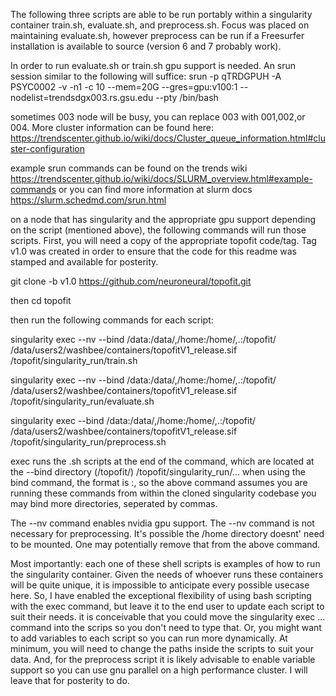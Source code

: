 The following three scripts are able to be run portably within a singularity container 
train.sh, evaluate.sh, and preprocess.sh. 
Focus was placed on maintaining evaluate.sh, however preprocess can be run if a Freesurfer installation is available to source (version 6 and 7 probably work).


In order to run evaluate.sh or train.sh gpu support is needed. An srun session similar to the following will suffice:
srun -p qTRDGPUH -A PSYC0002 -v -n1 -c 10 --mem=20G --gres=gpu:v100:1 --nodelist=trendsdgx003.rs.gsu.edu --pty /bin/bash

sometimes 003 node will be busy, you can replace 003 with 001,002,or 004. 
More cluster information can be found here:
https://trendscenter.github.io/wiki/docs/Cluster_queue_information.html#cluster-configuration

example srun commands can be found on the trends wiki
https://trendscenter.github.io/wiki/docs/SLURM_overview.html#example-commands
or you can find more information at slurm docs https://slurm.schedmd.com/srun.html

on a node that has singularity and the appropriate gpu support depending on the script (mentioned above), the following commands will run those scripts. 
First, you will need a copy of the appropriate topofit code/tag. Tag v1.0 was created in order to ensure that the code for this readme was stamped and available for
posterity. 

git clone -b v1.0 https://github.com/neuroneural/topofit.git

then cd topofit 

then run the following commands for each script:


singularity exec --nv --bind /data:/data/,/home:/home/,.:/topofit/ /data/users2/washbee/containers/topofitV1_release.sif /topofit/singularity_run/train.sh

singularity exec --nv --bind /data:/data/,/home:/home/,.:/topofit/ /data/users2/washbee/containers/topofitV1_release.sif /topofit/singularity_run/evaluate.sh

singularity exec --bind /data:/data/,/home:/home/,.:/topofit/ /data/users2/washbee/containers/topofitV1_release.sif /topofit/singularity_run/preprocess.sh

exec runs the .sh scripts at the end of the command, which are located at the --bind directory (/topofit/) /topofit/singularity_run/...
when using the bind command, the format is <hostdirectory>:<containerMountDirectory>, so the above command assumes you are running these commands from within the cloned singularity codebase 
you may bind more directories, seperated by commas. 

The --nv command enables nvidia gpu support. The --nv command is not necessary for preprocessing. 
It's possible the /home directory doesnt' need to be mounted. One may potentially remove that from the above command. 

Most importantly:
  each one of these shell scripts is examples of how to run the singularity container. Given the needs of whoever runs these containers will be quite unique, it is impossible
  to anticipate every possible usecase here. So, I have enabled the exceptional flexibility of using bash scripting with the exec command, but leave it to the end user 
  to update each script to suit their needs. it is conceivable that you could move the singularity exec ... command into the scrips so you don't need to type that.
  Or, you might want to add variables to each script so you can run more dynamically. 
  At minimum, you will need to change the paths inside the scripts to suit your data. 
  And, for the preprocess script it is likely advisable to enable variable support so you can use gnu parallel on a high performance cluster. 
  I will leave that for posterity to do. 
